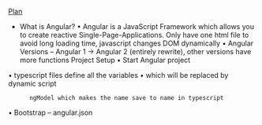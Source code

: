 <a href="#whatisangular">Plan</a>












* <a name="whatisangular">What is Angular?</a>
•	Angular is a JavaScript Framework which allows you to create reactive Single-Page-Applications. Only have one html file to avoid long loading time, javascript changes DOM dynamically 
•	Angular Versions – Angular 1 -> Angular 2 (entirely rewrite), other versions have more functions 
Project Setup
•	Start Angular project





•	typescript files define all the variables
•	<app-root> which will be replaced by dynamic script


          ngModel which makes the name save to name in typescript

•	Bootstrap – angular.json 
